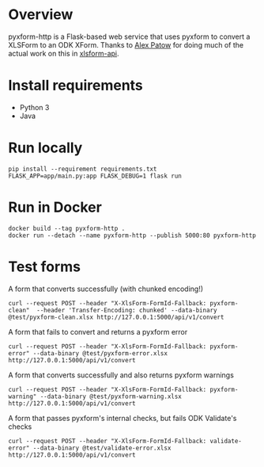 # Overview
pyxform-http is a Flask-based web service that uses pyxform to convert a XLSForm to an ODK XForm. Thanks to [Alex Patow](https://www.alexpatow.com) for doing much of the actual work on this in [xlsform-api](https://github.com/alexpatow).

# Install requirements
* Python 3
* Java

# Run locally
```
pip install --requirement requirements.txt
FLASK_APP=app/main.py:app FLASK_DEBUG=1 flask run
```

# Run in Docker
```
docker build --tag pyxform-http .
docker run --detach --name pyxform-http --publish 5000:80 pyxform-http
```

# Test forms

A form that converts successfully (with chunked encoding!)
```
curl --request POST --header "X-XlsForm-FormId-Fallback: pyxform-clean"  --header 'Transfer-Encoding: chunked' --data-binary @test/pyxform-clean.xlsx http://127.0.0.1:5000/api/v1/convert
```

A form that fails to convert and returns a pyxform error
```
curl --request POST --header "X-XlsForm-FormId-Fallback: pyxform-error" --data-binary @test/pyxform-error.xlsx http://127.0.0.1:5000/api/v1/convert
```

A form that converts successfully and also returns pyxform warnings
```
curl --request POST --header "X-XlsForm-FormId-Fallback: pyxform-warning" --data-binary @test/pyxform-warning.xlsx http://127.0.0.1:5000/api/v1/convert
```

A form that passes pyxform's internal checks, but fails ODK Validate's checks
```
curl --request POST --header "X-XlsForm-FormId-Fallback: validate-error" --data-binary @test/validate-error.xlsx http://127.0.0.1:5000/api/v1/convert
```
